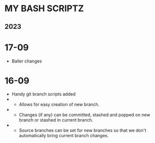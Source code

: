 # MY BASH SCRIPTZ

## 2023
# 17-09
-   Baller changes
# 16-09
-   Handy git branch scripts added
-   -   Allows for easy creation of new branch.
-   -   Changes (if any) can be committed, stashed and popped on new branch
        or stashed in current branch.
-   -   Source branches can be set for new branches so that we don't
        automatically bring current branch changes.
